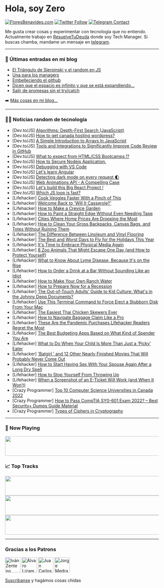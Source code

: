 # Hola, soy Zero

[![FloresBenavides.com](https://img.shields.io/website?down_message=oops&label=MiBlog&style=for-the-badge&up_message=online&url=https%3A%2F%2Ffloresbenavides.com)](https://floresbenavides.com) [![Twitter Follow](https://img.shields.io/twitter/follow/ZeroDragon?color=%231DA1F2&label=Follow&logo=twitter&logoColor=ffffff&style=for-the-badge)](https://twitter.com/zerodragon) [![Telegram Contact](https://img.shields.io/badge/escr%C3%ADbeme-ZeroDragon-%2326A5E4?style=for-the-badge&logo=telegram)](https://t.me/zerodragon)

Me gusta crear cosas y experimentar con tecnología que no entiendo.
Actualmente trabajo en [ResuelveTuDeuda](http://github.com/resuelve) donde soy Tech Manager.
Si buscas chamba, mandame un mensaje en [telegram](https://t.me/zerodragon).

---

### 📕 Últimas entradas en mi blog
<!-- BLOG-POST-LIST:START -->
- [El Triángulo de Sierpinski y el random en JS](https://floresbenavides.com/el-triangulo-de-sierpinski-y-el-random-en-js/)
- [Una para los managers](https://floresbenavides.com/una-para-los-managers/)
- [Embelleciendo el github](https://floresbenavides.com/embelleciendo-el-github/)
- [Dicen que el espacio es infinito y que se está expandiendo…](https://floresbenavides.com/dicen-que-el-espacio-es-infinito-y-que-se-esta-expandiendo/)
- [Salir de promesas sin el try/catch](https://floresbenavides.com/salir-de-promesas-sin-el-try-catch/)
<!-- BLOG-POST-LIST:END -->

➡️ [Más cosas en mi blog...](https://floresbenavides.com)

---

### 👨‍💻 Noticias random de tecnología
<!-- TECH-POSTS:START -->
- [Dev.to/JS] [Algorithms: Depth-First Search &lpar;JavaScript&rpar;](https://dev.to/seantansey/algorithms-depth-first-search-javascript-37oj)
- [Dev.to/JS] [How to get canada hosting wordpress?](https://dev.to/hostulta/how-to-get-canada-hosting-wordpress-46he)
- [Dev.to/JS] [A Simple Introduction to Arrays In JavaScript](https://dev.to/princenwaonicha/a-simple-introduction-to-arrays-in-javascript-46no)
- [Dev.to/JS] [Tools and Integrations to Significantly Improve Code Review in GitHub](https://dev.to/thawkin3/tools-and-integrations-to-significantly-improve-code-review-in-github-emf)
- [Dev.to/JS] [What to expect from HTML/CSS Bootcamps !?](https://dev.to/keshavgbpecdel/what-to-expect-from-htmlcss-bootcamps--2225)
- [Dev.to/JS] [How to Secure Nodejs Application.](https://dev.to/olukinni029/how-to-secure-nodejs-application-95e)
- [Dev.to/JS] [Debugging with VS Code](https://dev.to/codingmustache/debugging-with-vs-code-2n89)
- [Dev.to/JS] [Let&#39;s learn Angular](https://dev.to/prateek951/lets-learn-angular-5b2p)
- [Dev.to/JS] [Detecting dark mode on every request 🌓](https://dev.to/bryce/detecting-dark-mode-on-every-request-21b2)
- [Dev.to/JS] [Web Animations API - A Compelling Case](https://dev.to/loganward/web-animations-api-a-compelling-case-1neo)
- [Dev.to/JS] [Let&#39;s build this Big React Project !](https://dev.to/prateek951/lets-build-this-big-react-project--k7b)
- [Dev.to/JS] [Which JS loop is fast?](https://dev.to/shubhamtiwari909/which-js-loop-is-fast-3k00)
- [Lifehacker] [Cook Veggies Faster With a Pinch of This](https://lifehacker.com/cook-veggies-faster-with-a-pinch-of-this-1849378285)
- [Lifehacker] [Welcome Back to &#39;Will It Casserole?&#39;](https://lifehacker.com/welcome-back-to-will-it-casserole-1849378059)
- [Lifehacker] [How to Make a Crevice Garden](https://lifehacker.com/how-to-make-a-crevice-garden-1849379857)
- [Lifehacker] [How to Paint a Straight Edge Without Even Needing Tape](https://lifehacker.com/how-to-paint-a-straight-edge-without-even-needing-tape-1849379860)
- [Lifehacker] [Cities Where Home Prices Are Dropping the Most](https://lifehacker.com/cities-where-home-prices-are-dropping-the-most-1849379863)
- [Lifehacker] [How to Clean Your Gross Backpacks, Canvas Bags, and Totes Without Ruining Them](https://lifehacker.com/how-to-clean-your-gross-backpacks-canvas-bags-and-tot-1849379778)
- [Lifehacker] [The Difference Between Linoleum and Vinyl Flooring](https://lifehacker.com/the-difference-between-linoleum-and-vinyl-flooring-1849379646)
- [Lifehacker] [The Best and Worst Days to Fly for the Holidays This Year](https://lifehacker.com/the-best-and-worst-days-to-fly-for-the-holidays-this-ye-1849379429)
- [Lifehacker] [It&#39;s Time to Embrace Physical Media Again](https://lifehacker.com/its-time-to-embrace-physical-media-again-1849378610)
- [Lifehacker] [8 Zoo Animals That Might Escape One Day &lpar;and How to Protect Yourself&rpar;](https://lifehacker.com/8-zoo-animals-that-might-escape-one-day-and-how-to-pro-1849377974)
- [Lifehacker] [What to Know About Lyme Disease, Because It&#39;s on the Rise](https://lifehacker.com/what-to-know-about-lyme-disease-because-its-on-the-ris-1849377916)
- [Lifehacker] [How to Order a Drink at a Bar Without Sounding Like an Idiot](https://lifehacker.com/how-to-order-a-drink-at-a-bar-without-sounding-like-an-1849377231)
- [Lifehacker] [How to Make Your Own Ranch Water](https://lifehacker.com/how-to-make-your-own-ranch-water-1849377458)
- [Lifehacker] [How to Prepare Now for a Recession](https://lifehacker.com/how-to-prepare-now-for-a-recession-1849377526)
- [Lifehacker] [The Out-of-Touch Adults&#39; Guide to Kid Culture: What&#39;s in the Johnny Depp Documents?](https://lifehacker.com/the-out-of-touch-adults-guide-to-kid-culture-whats-in-1849377293)
- [Lifehacker] [Use This Terminal Command to Force Eject a Stubborn Disk From Your Mac](https://lifehacker.com/use-this-terminal-command-to-force-eject-a-stubborn-dis-1849376498)
- [Lifehacker] [The Easiest Thai Chicken Skewers Ever](https://lifehacker.com/the-easiest-thai-chicken-skewers-ever-1849376133)
- [Lifehacker] [How to Navigate Baggage Claim Like a Pro](https://lifehacker.com/how-to-navigate-baggage-claim-like-a-pro-1849376710)
- [Lifehacker] [These Are the Pandemic Purchases Lifehacker Readers Regret the Most](https://lifehacker.com/these-are-the-pandemic-purchases-lifehacker-readers-reg-1849372997)
- [Lifehacker] [The Best Budgeting Apps Based on What Kind of Spender You Are](https://lifehacker.com/the-best-budgeting-apps-based-on-what-kind-of-spender-y-1849375309)
- [Lifehacker] [What to Do When Your Child Is More Than Just a ‘Picky’ Eater](https://lifehacker.com/what-to-do-when-your-child-is-more-than-just-a-picky-1849374352)
- [Lifehacker] [&#39;Batgirl,&#39; and 12 Other Nearly Finished Movies That Will Probably Never Come Out](https://lifehacker.com/batgirl-and-12-other-fully-finished-movies-that-will-p-1849373827)
- [Lifehacker] [How to Start Having Sex With Your Spouse Again After a Long Dry Spell](https://lifehacker.com/how-to-start-having-sex-again-with-your-spouse-after-a-1849373681)
- [Lifehacker] [How to Stop Yourself From Throwing Up](https://lifehacker.com/how-to-stop-yourself-from-throwing-up-1849372887)
- [Lifehacker] [When a Screenshot of an E-Ticket Will Work &lpar;and When It Won’t&rpar;](https://lifehacker.com/when-a-screenshot-of-an-e-ticket-will-work-and-when-it-1849372189)
- [Crazy Programmer] [Top 10 Computer Science Universities in Canada 2022](https://www.thecrazyprogrammer.com/2022/07/computer-science-universities-in-canada.html)
- [Crazy Programmer] [How to Pass CompTIA SY0-601 Exam 2022? – Best Security+ Dumps Guide Material](https://www.thecrazyprogrammer.com/2022/07/how-to-pass-comptia-sy0-601-exam-2022.html)
- [Crazy Programmer] [Types of Ciphers in Cryptography](https://www.thecrazyprogrammer.com/2022/07/types-of-ciphers-in-cryptography.html)<!-- TECH-POSTS:END -->

---

### 🎵 Now Playing
<a href="https://spotify-now-playing-dun.vercel.app/now-playing?open"><img src="https://spotify-now-playing-dun.vercel.app/now-playing" width="540" height="64"></a>

### 📈 Top Tracks
<a href="https://spotify-now-playing-dun.vercel.app/top-tracks?i=1&open"><img src="https://spotify-now-playing-dun.vercel.app/top-tracks?i=1" width="540" height="64"></a>
<a href="https://spotify-now-playing-dun.vercel.app/top-tracks?i=2&open"><img src="https://spotify-now-playing-dun.vercel.app/top-tracks?i=2" width="540" height="64"></a>
<a href="https://spotify-now-playing-dun.vercel.app/top-tracks?i=3&open"><img src="https://spotify-now-playing-dun.vercel.app/top-tracks?i=3" width="540" height="64"></a>

---

### Gracias a los Patrons
[<img src="https://avatars.githubusercontent.com/u/243380?v=4" alt="Iván Zenteno" width="50px">](https://github.com/k001) [<img src="https://avatars.githubusercontent.com/u/19955639?v=4" alt="Álvaro Lizama" width="50px">](https://github.com/alvarolizama) [<img src="https://avatars.githubusercontent.com/u/2718753?v=4" alt="Juan Carlos Ruiz" width="50px">](https://github.com/JuanCrg90) [<img src="https://avatars.githubusercontent.com/u/37025?v=4" alt="Jorge Medrano" width="50px">](https://github.com/h1pp1e) 

[Suscríbanse](https://www.patreon.com/zerodragon) y hagámos cosas chidas
